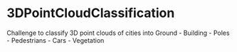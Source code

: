# 3DPointCloudClassification
Challenge to classify 3D point clouds of cities into Ground - Building - Poles - Pedestrians - Cars - Vegetation
